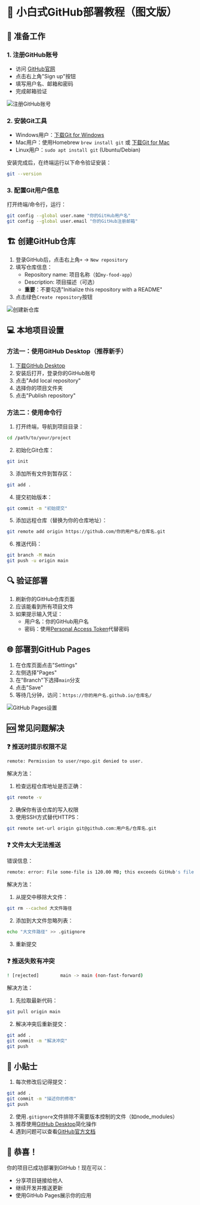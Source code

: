 # 🌟 小白式GitHub部署教程（图文版）

## 🎯 准备工作

### 1. 注册GitHub账号
- 访问 [GitHub官网](https://github.com/)
- 点击右上角"Sign up"按钮
- 填写用户名、邮箱和密码
- 完成邮箱验证

![注册GitHub账号](https://space.coze.cn/api/coze_space/gen_image?image_size=landscape_16_9&prompt=github%20sign%20up%20page&sign=19fced20412d66b864a2b90a4a00ebe5)

### 2. 安装Git工具
- Windows用户：[下载Git for Windows](https://git-scm.com/download/win)
- Mac用户：使用Homebrew `brew install git` 或 [下载Git for Mac](https://git-scm.com/download/mac)
- Linux用户：`sudo apt install git` (Ubuntu/Debian)

安装完成后，在终端运行以下命令验证安装：
```bash
git --version
```

### 3. 配置Git用户信息
打开终端/命令行，运行：
```bash
git config --global user.name "你的GitHub用户名"
git config --global user.email "你的GitHub注册邮箱"
```

## 🏗️ 创建GitHub仓库

1. 登录GitHub后，点击右上角`+` → `New repository`
2. 填写仓库信息：
   - Repository name: 项目名称（如`my-food-app`）
   - Description: 项目描述（可选）
   - **重要**：不要勾选"Initialize this repository with a README"
3. 点击绿色`Create repository`按钮

![创建新仓库](https://space.coze.cn/api/coze_space/gen_image?image_size=landscape_16_9&prompt=github%20create%20new%20repository%20page&sign=3bc725b18a1ba37fb4abf6b9b710dab2)

## 💻 本地项目设置

### 方法一：使用GitHub Desktop（推荐新手）
1. [下载GitHub Desktop](https://desktop.github.com/)
2. 安装后打开，登录你的GitHub账号
3. 点击"Add local repository"
4. 选择你的项目文件夹
5. 点击"Publish repository"

### 方法二：使用命令行
1. 打开终端，导航到项目目录：
```bash
cd /path/to/your/project
```
2. 初始化Git仓库：
```bash
git init
```
3. 添加所有文件到暂存区：
```bash
git add .
```
4. 提交初始版本：
```bash
git commit -m "初始提交"
```
5. 添加远程仓库（替换为你的仓库地址）：
```bash
git remote add origin https://github.com/你的用户名/仓库名.git
```
6. 推送代码：
```bash
git branch -M main
git push -u origin main
```

## 🔍 验证部署
1. 刷新你的GitHub仓库页面
2. 应该能看到所有项目文件
3. 如果提示输入凭证：
   - 用户名：你的GitHub用户名
   - 密码：使用[Personal Access Token](https://docs.github.com/en/authentication/keeping-your-account-and-data-secure/creating-a-personal-access-token)代替密码

## 🌐 部署到GitHub Pages
1. 在仓库页面点击"Settings"
2. 左侧选择"Pages"
3. 在"Branch"下选择`main`分支
4. 点击"Save"
5. 等待几分钟，访问：`https://你的用户名.github.io/仓库名/`

![GitHub Pages设置](https://space.coze.cn/api/coze_space/gen_image?image_size=landscape_16_9&prompt=github%20pages%20settings%20page&sign=f2cbc4bbf36283ecd6bb01e5cc6a4c05)

## 🆘 常见问题解决

### ❓ 推送时提示权限不足
```bash
remote: Permission to user/repo.git denied to user.
```
解决方法：
1. 检查远程仓库地址是否正确：
```bash
git remote -v
```
2. 确保你有该仓库的写入权限
3. 使用SSH方式替代HTTPS：
```bash
git remote set-url origin git@github.com:用户名/仓库名.git
```

### ❓ 文件太大无法推送
错误信息：
```bash
remote: error: File some-file is 120.00 MB; this exceeds GitHub's file size limit of 100.00 MB
```
解决方法：
1. 从提交中移除大文件：
```bash
git rm --cached 大文件路径
```
2. 添加到大文件忽略列表：
```bash
echo "大文件路径" >> .gitignore
```
3. 重新提交

### ❓ 推送失败有冲突
```bash
! [rejected]        main -> main (non-fast-forward)
```
解决方法：
1. 先拉取最新代码：
```bash
git pull origin main
```
2. 解决冲突后重新提交：
```bash
git add .
git commit -m "解决冲突"
git push
```

## 📌 小贴士
1. 每次修改后记得提交：
```bash
git add .
git commit -m "描述你的修改"
git push
```
2. 使用`.gitignore`文件排除不需要版本控制的文件（如node_modules）
3. 推荐使用[GitHub Desktop](https://desktop.github.com/)简化操作
4. 遇到问题可以查看[GitHub官方文档](https://docs.github.com/)

## 🎉 恭喜！
你的项目已成功部署到GitHub！现在可以：
- 分享项目链接给他人
- 继续开发并推送更新
- 使用GitHub Pages展示你的应用


